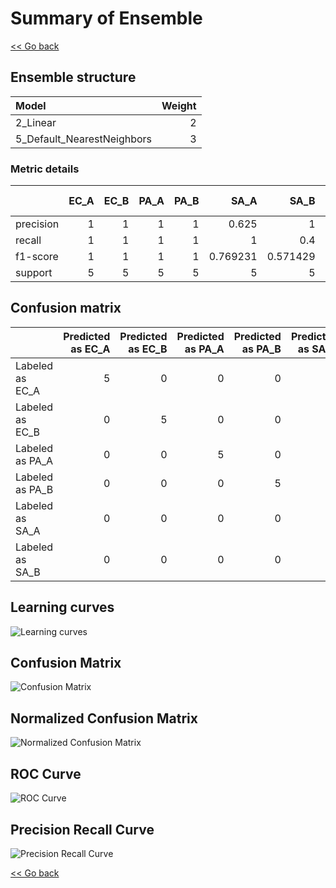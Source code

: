 # Summary of Ensemble

[<< Go back](../README.md)


## Ensemble structure
| Model                      |   Weight |
|:---------------------------|---------:|
| 2_Linear                   |        2 |
| 5_Default_NearestNeighbors |        3 |

### Metric details
|           |   EC_A |   EC_B |   PA_A |   PA_B |     SA_A |     SA_B |   accuracy |   macro avg |   weighted avg |   logloss |
|:----------|-------:|-------:|-------:|-------:|---------:|---------:|-----------:|------------:|---------------:|----------:|
| precision |      1 |      1 |      1 |      1 | 0.625    | 1        |        0.9 |     0.9375  |        0.9375  |  0.398333 |
| recall    |      1 |      1 |      1 |      1 | 1        | 0.4      |        0.9 |     0.9     |        0.9     |  0.398333 |
| f1-score  |      1 |      1 |      1 |      1 | 0.769231 | 0.571429 |        0.9 |     0.89011 |        0.89011 |  0.398333 |
| support   |      5 |      5 |      5 |      5 | 5        | 5        |        0.9 |    30       |       30       |  0.398333 |


## Confusion matrix
|                 |   Predicted as EC_A |   Predicted as EC_B |   Predicted as PA_A |   Predicted as PA_B |   Predicted as SA_A |   Predicted as SA_B |
|:----------------|--------------------:|--------------------:|--------------------:|--------------------:|--------------------:|--------------------:|
| Labeled as EC_A |                   5 |                   0 |                   0 |                   0 |                   0 |                   0 |
| Labeled as EC_B |                   0 |                   5 |                   0 |                   0 |                   0 |                   0 |
| Labeled as PA_A |                   0 |                   0 |                   5 |                   0 |                   0 |                   0 |
| Labeled as PA_B |                   0 |                   0 |                   0 |                   5 |                   0 |                   0 |
| Labeled as SA_A |                   0 |                   0 |                   0 |                   0 |                   5 |                   0 |
| Labeled as SA_B |                   0 |                   0 |                   0 |                   0 |                   3 |                   2 |

## Learning curves
![Learning curves](learning_curves.png)
## Confusion Matrix

![Confusion Matrix](confusion_matrix.png)


## Normalized Confusion Matrix

![Normalized Confusion Matrix](confusion_matrix_normalized.png)


## ROC Curve

![ROC Curve](roc_curve.png)


## Precision Recall Curve

![Precision Recall Curve](precision_recall_curve.png)



[<< Go back](../README.md)
